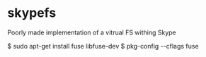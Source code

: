 # skypefs
Poorly made implementation of a vitrual FS withing Skype

$ sudo apt-get install fuse libfuse-dev
$ pkg-config --cflags fuse

